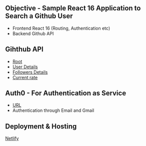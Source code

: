 ## Objective - Sample React 16 Application to Search a Github User
- Frontend React 16 (Routing, Authentication etc)
- Backend Github API

## Gihthub API

- [Root](https://api.github.com)
- [User Details](https://api.github.com/users/chinmaydey)
- [Followers Details](https://api.github.com/users/chinmaydey/followers)
- [Current rate](https://api.github.com/rate_limit)

## Auth0 - For Authentication as Service

- [URL](https://auth0.com/)
- Authentication through Email and Gmail 

## Deployment & Hosting

[Netlify](https://search-ghusers-chinmay.netlify.app/)
